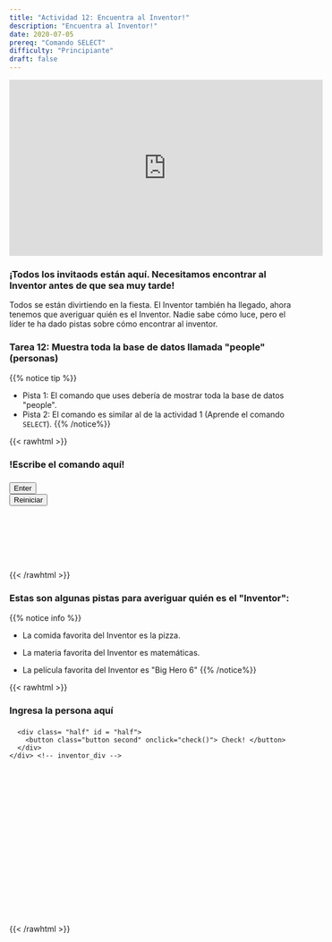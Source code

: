 ```yaml
---
title: "Actividad 12: Encuentra al Inventor!"
description: "Encuentra al Inventor!"
date: 2020-07-05
prereq: "Comando SELECT"
difficulty: "Principiante"
draft: false
---
```

<!-- Links for javascript and CSS needed for drop down logic -->
<link rel="stylesheet" href="../default/_default.css" type="text/css"></link>
<link rel="stylesheet" href="../default/_type.css" type="text/css"></link>
<script type="text/javascript" src="../default/_default.js"></script>
<script type="text/javascript" src="../default/_type.js"></script>
<script type="text/javascript" src="../default/alasql.js"></script>
<script type="text/javascript" src="../default/db.js"></script>
<link rel="stylesheet" href="_activity12.css" type="text/css"></link>
<script type="text/javascript" src="_activity12.js"></script>

<p style="text-align: center;"><iframe width="560" height="315" src="https://www.youtube.com/embed/WocJGw2yd40" title="YouTube video player" frameborder="0" allow="accelerometer; autoplay; clipboard-write; encrypted-media; gyroscope; picture-in-picture" allowfullscreen></iframe></p>

### ¡Todos los invitaods están aquí. Necesitamos encontrar al Inventor antes de que sea muy tarde!

Todos se están divirtiendo en la fiesta. El Inventor también ha llegado, ahora tenemos que averiguar quién es el Inventor. Nadie sabe cómo luce, pero el líder te ha dado pistas sobre cómo encontrar al inventor.

### Tarea 12: Muestra toda la base de datos llamada "people" (personas)
{{% notice tip %}}
* Pista 1: El comando que uses debería de mostrar toda la base de datos "people".
* Pista 2: El comando es similar al de la actividad 1 (Aprende el comando `SELECT`).
{{% /notice%}}

{{< rawhtml >}}
<div class="content_scaler">
  <div class="terminal_div" id="terminal_div">
    <div class = "outer">
      <h3 id = "commands" contenteditable="true" onclick="placeholder()">!Escribe el comando aquí!</h3>
    </div>
    <div class = "prev">
        <h3 id = "prev"></h3>
      </div>
    <div style="clear: both;"></div> 
    <button class="button button1" onclick="sql()"> Enter </button>
    <div style="clear: both;"></div> 
      <button class = "button reset" onclick="reset()">Reiniciar</button>
  </div> <!-- terminal_div -->
</div> <!-- content_scaler -->
<div style="clear: both;"></div> 
<h1 class="error" id="sqlcommand" style="visibility:hidden"><strong>ERROR ENTRADA INVÁLIDA</strong></h1>
<table id="table">
	<tr></tr>
</table>
<h3 id="story"></h3>
{{< /rawhtml >}}

### Estas son algunas pistas para averiguar quién es el "Inventor":
{{% notice info %}}
* La comida favorita del Inventor es la pizza.

* La materia favorita del Inventor es matemáticas.

* La película favorita del Inventor es "Big Hero 6"
{{% /notice%}}

{{< rawhtml >}}
<div style="max-width:600px">
  <div class="content_scaler">
    <div class = "inventor_div" id="inventor_div">
      <div class = "box_half" id = "box_half">
        <div class = "text_box">
          <h3 id = "person" contenteditable="true" onclick="document.getElementById('person').innerHTML = ''">Ingresa la persona aquí<h3>
        </div>
      </div>
      
      <div class= "half" id = "half">
        <button class="button second" onclick="check()"> Check! </button>
      </div>
    </div> <!-- inventor_div -->
  </div> <!-- content_scaler -->
</div>

<h4 id="answer"></h4>
<img id = "plot">

<!-- Unhide plot and certificate after finding inventor -->
<div class="resume_plot" id="resume_plot" style="visibility:hidden">
  <div class="alert">
    <span id="check">&#10003;</span>
    ¡Completaste esta tarea!
  </div>
  
  <h2> !Salvaste el planeta de la Diversión! </h2>
  <p> El planeta de la diversión ahora está protegido de invasores gracias a tí. Encontraste los Totems Legendarios perdidos y los regresaste a su lugar de origen y salvaste a los ciudadanos del peligro. Los habitantes nunca van a olvidar tu acto de amabilidad. ¡Felicidades cadete espacial! Haz salvado exitosamente al planeta de la Diversión.
      <br><br>Click en el botón de "Descargar" debajo para recibir tu certificado honorario.
  </p>
  
  <!--Download Button -->
  <form method="get" action="assets/Certificate.pdf" target="_blank">
    <button type="submit" id="download">Descargar</button>
  </form> 

</div>

{{< /rawhtml >}}
